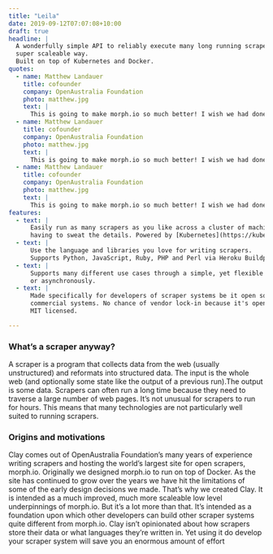 ```yaml
---
title: "Leila"
date: 2019-09-12T07:07:08+10:00
draft: true
headline: |
  A wonderfully simple API to reliably execute many long running scrapers in a
  super scaleable way.
  Built on top of Kubernetes and Docker.
quotes:
  - name: Matthew Landauer
    title: cofounder
    company: OpenAustralia Foundation
    photo: matthew.jpg
    text: |
      This is going to make morph.io so much better! I wish we had done this *ages* ago.
  - name: Matthew Landauer
    title: cofounder
    company: OpenAustralia Foundation
    photo: matthew.jpg
    text: |
      This is going to make morph.io so much better! I wish we had done this *ages* ago.
  - name: Matthew Landauer
    title: cofounder
    company: OpenAustralia Foundation
    photo: matthew.jpg
    text: |
      This is going to make morph.io so much better! I wish we had done this *ages* ago.
features:
  - text: |
      Easily run as many scrapers as you like across a cluster of machines without
      having to sweat the details. Powered by [Kubernetes](https://kubernetes.io/).
  - text: |
      Use the language and libraries you love for writing scrapers.
      Supports Python, JavaScript, Ruby, PHP and Perl via Heroku Buildpacks.
  - text: |
      Supports many different use cases through a simple, yet flexible API that can operate synchronously
      or asynchronously.
  - text: |
      Made specifically for developers of scraper systems be it open source or
      commercial systems. No chance of vendor lock-in because it's open source,
      MIT licensed.

---
```

### What’s a scraper anyway?

A scraper is a program that collects data from the web (usually unstructured) and reformats into structured data. The input is the whole web (and optionally some state like the output of a previous run).The output is some data. Scrapers can often run a long time because they need to traverse a large number of web pages. It’s not unusual for scrapers to run for hours. This means that many technologies are not particularly well suited to running scrapers.

### Origins and motivations

Clay comes out of OpenAustralia Foundation’s many years of experience writing scrapers and hosting the world’s largest site for open scrapers, morph.io. Originally we designed morph.io to run on top of Docker. As the site has continued to grow over the years we have hit the limitations of some of the early design decisions we made. That’s why we created Clay. It is intended as a much improved, much more scaleable low level underpinnings of morph.io. But it’s a lot more than that. It’s intended as a foundation upon which other developers can build other scraper systems quite different from morph.io. Clay isn’t opinionated about how scrapers store their data or what languages they’re written in. Yet using it do develop your scraper system will save you an enormous amount of effort
